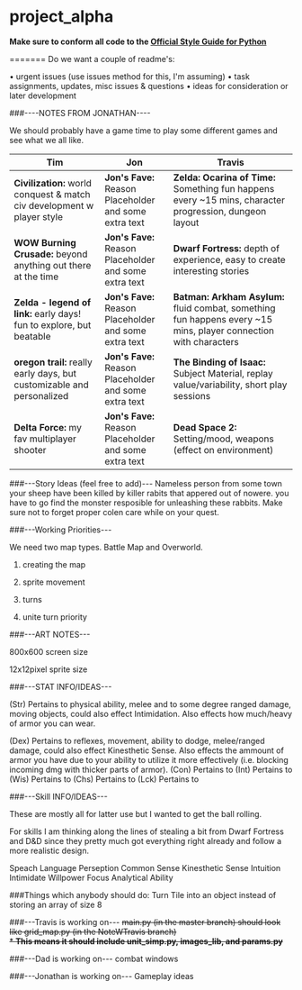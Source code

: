 project_alpha
=============

**Make sure to conform all code to the [Official Style Guide for Python](http://legacy.python.org/dev/peps/pep-0008/)**

=======
Do we want a couple of readme's:

• urgent issues (use issues method for this, I'm assuming)
• task assignments, updates, misc issues & questions
• ideas for consideration or later development

###----NOTES FROM JONATHAN----

We should probably have a game time to play some different games and see what we all like.

Tim | Jon | Travis
--- | --- | ---
**Civilization:** world conquest & match civ development w player style  | **Jon's Fave:** Reason Placeholder <br> and some extra text | **Zelda: Ocarina of Time:** Something fun happens every ~15 mins, character progression, dungeon layout |   
**WOW Burning Crusade:** beyond anything out there at the time | **Jon's Fave:** Reason Placeholder <br> and some extra text | **Dwarf Fortress:** depth of experience, easy to create interesting stories |
**Zelda - legend of link:** early days! fun to explore, but beatable  |  **Jon's Fave:** Reason Placeholder <br> and some extra text | **Batman: Arkham Asylum:** fluid combat, something fun happens every ~15 mins, player connection with characters |
**oregon trail:** really early days, but customizable and personalized | **Jon's Fave:** Reason Placeholder <br> and some extra text | **The Binding of Isaac:** Subject Material, replay value/variability, short play sessions |
**Delta Force:** my fav multiplayer shooter | **Jon's Fave:** Reason Placeholder <br> and some extra text | **Dead Space 2:** Setting/mood, weapons (effect on environment) | 

###---Story Ideas (feel free to add)---
Nameless person from some town 
your sheep have been killed by killer rabits that appered out of nowere.
you have to go find the monster resposible for unleashing these rabbits.
Make sure not to forget proper colen care while on your quest.

###---Working Priorities---

We need two map types. Battle Map and Overworld.

1. creating the map

2. sprite movement

3. turns

4. unite turn priority

###---ART NOTES---

800x600 screen size

12x12pixel sprite size


###---STAT INFO/IDEAS---

(Str) Pertains to physical ability, melee and to some degree ranged damage, moving objects,
could also effect Intimidation. Also effects how much/heavy of armor you can wear.

(Dex) Pertains to reflexes, movement, ability to dodge, melee/ranged damage, could also effect Kinesthetic Sense.
Also effects the ammount of armor you have due to your ability to utilize it more effectively (i.e. blocking incoming dmg with thicker parts of armor).
(Con) Pertains to
(Int) Pertains to
(Wis) Pertains to
(Chs) Pertains to
(Lck) Pertains to

###---Skill INFO/IDEAS---

These are mostly all for latter use but I wanted to get the ball rolling.

For skills I am thinking along the lines of stealing a bit from Dwarf Fortress and D&D since
they pretty much got everything right already and follow a more realistic design.

Speach
Language
Perseption
Common Sense
Kinesthetic Sense
Intuition
Intimidate
Willpower
Focus
Analytical Ability

###Things which anybody should do:
Turn Tile into an object instead of storing an array of size 8

###---Travis is working on---
~~main.py (in the master branch) should look like grid_map.py (in the NoteWTravis branch)~~    
~~* **This means it should include unit\_simp.py, images\_lib, and params.py**~~    

###---Dad is working on---
combat windows

###---Jonathan is working on---
Gameplay ideas


